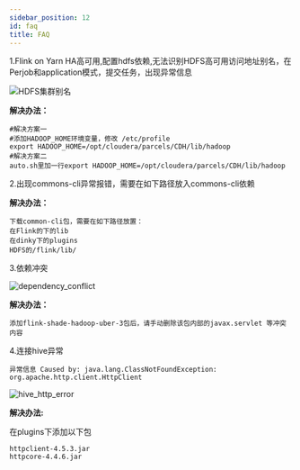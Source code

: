 ```yaml
---
sidebar_position: 12
id: faq
title: FAQ
---
```


1.Flink on Yarn HA高可用,配置hdfs依赖,无法识别HDFS高可用访问地址别名，在Perjob和application模式，提交任务，出现异常信息

![HDFS集群别名](http://www.aiwenmo.com/dinky/dev/docs/HDFS%E9%9B%86%E7%BE%A4%E5%88%AB%E5%90%8D.png)

**解决办法：**

```
#解决方案一
#添加HADOOP_HOME环境变量，修改 /etc/profile
export HADOOP_HOME=/opt/cloudera/parcels/CDH/lib/hadoop
#解决方案二
auto.sh里加一行export HADOOP_HOME=/opt/cloudera/parcels/CDH/lib/hadoop
```



2.出现commons-cli异常报错，需要在如下路径放入commons-cli依赖

**解决办法：**

```
下载common-cli包，需要在如下路径放置：
在Flink的下的lib
在dinky下的plugins
HDFS的/flink/lib/
```

3.依赖冲突

![dependency_conflict](http://www.aiwenmo.com/dinky/docs/zh-CN/faq/dependency_conflict.png)

**解决办法：**

```
添加flink-shade-hadoop-uber-3包后，请手动删除该包内部的javax.servlet 等冲突内容
```

4.连接hive异常

```shell
异常信息 Caused by: java.lang.ClassNotFoundException: org.apache.http.client.HttpClient
```

![hive_http_error](http://www.aiwenmo.com/dinky/docs/zh-CN/faq/hive_http_error.png)

**解决办法:** 

在plugins下添加以下包

```shell
httpclient-4.5.3.jar
httpcore-4.4.6.jar
```